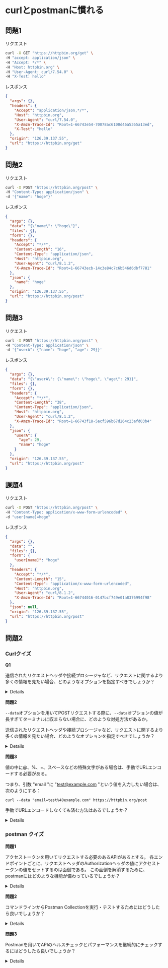 # curlとpostmanに慣れる

## 問題1

リクエスト

```sh
curl -X GET "https://httpbin.org/get" \
-H "accept: application/json" \
-H "Accept: */*" \
-H "Host: httpbin.org" \
-H "User-Agent: curl/7.54.0" \
-H "X-Test: hello"
```

レスポンス

```json
{
  "args": {},
  "headers": {
    "Accept": "application/json,*/*",
    "Host": "httpbin.org",
    "User-Agent": "curl/7.54.0",
    "X-Amzn-Trace-Id": "Root=1-66743e54-70078ac6100d46a5365a13ed",
    "X-Test": "hello"
  },
  "origin": "126.39.137.55",
  "url": "https://httpbin.org/get"
}
```

## 問題2

リクエスト

```sh
curl -X POST "https://httpbin.org/post" \
-H "Content-Type: application/json" \
-d '{"name": "hoge"}'
```

レスポンス

```json
{
  "args": {},
  "data": "{\"name\": \"hoge\"}",
  "files": {},
  "form": {},
  "headers": {
    "Accept": "*/*",
    "Content-Length": "16",
    "Content-Type": "application/json",
    "Host": "httpbin.org",
    "User-Agent": "curl/8.1.2",
    "X-Amzn-Trace-Id": "Root=1-66743ecb-14c3e84c7c6b546d6dbf7781"
  },
  "json": {
    "name": "hoge"
  },
  "origin": "126.39.137.55",
  "url": "https://httpbin.org/post"
}
```

## 問題3

リクエスト

```sh
curl -X POST "https://httpbin.org/post" \
-H "Content-Type: application/json" \
-d '{"userA": {"name": "hoge", "age": 29}}'
```

レスポンス

```json
{
  "args": {},
  "data": "{\"userA\": {\"name\": \"hoge\", \"age\": 29}}",
  "files": {},
  "form": {},
  "headers": {
    "Accept": "*/*",
    "Content-Length": "38",
    "Content-Type": "application/json",
    "Host": "httpbin.org",
    "User-Agent": "curl/8.1.2",
    "X-Amzn-Trace-Id": "Root=1-66743f18-5acf596b67d264c23afd03b4"
  },
  "json": {
    "userA": {
      "age": 29,
      "name": "hoge"
    }
  },
  "origin": "126.39.137.55",
  "url": "https://httpbin.org/post"
}
```

## 課題4

リクエスト

```sh
curl -X POST "https://httpbin.org/post" \
-H "Content-Type: application/x-www-form-urlencoded" \
-d "user[name]=hoge"
```

レスポンス

```json
{
  "args": {},
  "data": "",
  "files": {},
  "form": {
    "user[name]": "hoge"
  },
  "headers": {
    "Accept": "*/*",
    "Content-Length": "15",
    "Content-Type": "application/x-www-form-urlencoded",
    "Host": "httpbin.org",
    "User-Agent": "curl/8.1.2",
    "X-Amzn-Trace-Id": "Root=1-66744016-0147bcf749e01a8376994f98"
  },
  "json": null,
  "origin": "126.39.137.55",
  "url": "https://httpbin.org/post"
}
```

## 問題2
### Curlクイズ

**Q1**

<summery>

送信されたリクエストヘッダや接続プロシージャなど、リクエストに関するより多くの情報を見たい場合、どのようなオプションを指定すべきでしょうか？

<details>

- `-v`

- `-vo`

- `--verbose`

```shell
❯ curl -v -X GET "https://httpbin.org/get" \
      -H "accept: application/json" \
      -H "Accept: */*" \
      -H "Host: httpbin.org" \
      -H "User-Agent: curl/7.54.0" \
      -H "X-Test: hello"
Note: Unnecessary use of -X or --request, GET is already inferred.
*   Trying 44.195.190.188:443...
* Connected to httpbin.org (44.195.190.188) port 443 (#0)
* ALPN: offers h2,http/1.1
* (304) (OUT), TLS handshake, Client hello (1):
*  CAfile: /etc/ssl/cert.pem
*  CApath: none
* (304) (IN), TLS handshake, Server hello (2):
* TLSv1.2 (IN), TLS handshake, Certificate (11):
* TLSv1.2 (IN), TLS handshake, Server key exchange (12):
* TLSv1.2 (IN), TLS handshake, Server finished (14):
* TLSv1.2 (OUT), TLS handshake, Client key exchange (16):
* TLSv1.2 (OUT), TLS change cipher, Change cipher spec (1):
* TLSv1.2 (OUT), TLS handshake, Finished (20):
* TLSv1.2 (IN), TLS change cipher, Change cipher spec (1):
* TLSv1.2 (IN), TLS handshake, Finished (20):
* SSL connection using TLSv1.2 / ECDHE-RSA-AES128-GCM-SHA256
* ALPN: server accepted h2
* Server certificate:
*  subject: CN=httpbin.org
*  start date: Sep 21 00:00:00 2023 GMT
*  expire date: Oct 18 23:59:59 2024 GMT
*  subjectAltName: host "httpbin.org" matched cert's "httpbin.org"
*  issuer: C=US; O=Amazon; CN=Amazon RSA 2048 M02
*  SSL certificate verify ok.
* using HTTP/2
* h2 [:method: GET]
* h2 [:scheme: https]
* h2 [:authority: httpbin.org]
* h2 [:path: /get]
* h2 [accept: application/json]
* h2 [accept: */*]
* h2 [user-agent: curl/7.54.0]
* h2 [x-test: hello]
* Using Stream ID: 1 (easy handle 0x13e812400)
> GET /get HTTP/2
> Host: httpbin.org
> accept: application/json
> Accept: */*
> User-Agent: curl/7.54.0
> X-Test: hello
>
< HTTP/2 200
< date: Sun, 23 Jun 2024 14:25:13 GMT
< content-type: application/json
< content-length: 296
< server: gunicorn/19.9.0
< access-control-allow-origin: *
< access-control-allow-credentials: true
<
{
  "args": {},
  "headers": {
    "Accept": "application/json,*/*",
    "Host": "httpbin.org",
    "User-Agent": "curl/7.54.0",
    "X-Amzn-Trace-Id": "Root=1-66783049-009d905d400006fe5ef26894",
    "X-Test": "hello"
  },
  "origin": "126.39.137.55",
  "url": "https://httpbin.org/get"
}
* Connection #0 to host httpbin.org left intact

```

</details>

</summery>

**問題2**

`--data`オプションを用いてPOSTリクエストする際に、`--data`オプションの値が長すぎてターミナルに収まらない場合に、どのような対処方法があるか。


<summery>

送信されたリクエストヘッダや接続プロシージャなど、リクエストに関するより多くの情報を見たい場合、どのようなオプションを指定すべきでしょうか？

<details>

`@`を用いて、`.txt`ファイルにペイロードを記述する。

```shell
curl --data @params.txt example.com
```

`.json`ファイルを用いてjsonデータを送信することも可能

```shell
curl --data @data.json https://httpbin.org/post
```

</details>

</summery>

**問題3**

<summery>

値の中に@、%、=、スペースなどの特殊文字がある場合は、手動でURLエンコードする必要がある。　　


つまり、引数 "email "に "test@example.com "という値を入力したい場合は、次のようにする：

```shell
curl --data "email=test%40example.com" https://httpbin.org/post
```

手動でURLエンコードしなくても済む方法はあるでしょうか？

<details>

`--data-urlencode`オプションを用いる。

```shell
curl --data-urlencode "email=test@example.com" --data-urlencode "name=atatus" https://httpbin.org/post
```

</details>

</summery>


### postman クイズ

**問題1**

<summery>

アクセストークンを用いてリクエストする必要のあるAPIがあるとする。
各エンドポイントごとに、リクエストヘッダのAuthorizationヘッダの値にアクセストークンの値をセットするのは面倒である。
この面倒を解消するために、postmanにはどのような機能が備わっているでしょうか？


<details>

変数を利用することができる。

変数を定義し、各エンドポイントのリクエストヘッダは変数を参照することが可能である。

[Store and reuse values using variables](https://learning.postman.com/docs/sending-requests/variables/variables/)

</details>

</summery>

**問題2**

<summery>

コマンドラインからPostman Collectionを実行・テストするためにはどうしたら良いでしょうか？

<details>

Newman Cliを用いる。

[Run and test collections from the command line using Newman CLI](https://learning.postman.com/docs/collections/using-newman-cli/command-line-integration-with-newman/)

</details>

</summery>

**問題3**

<summery>

Postmanを用いてAPIのヘルスチェックとパフォーマンスを継続的にチェックするにはどうしたら良いでしょうか？


<details>

Postman Monitorを用いる。

[Monitor health and performance of your APIs in Postman](https://learning.postman.com/docs/monitoring-your-api/intro-monitors/)

</details>

</summery>